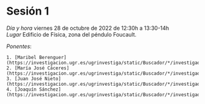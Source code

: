 # Sesión 1



*Día y hora* viernes 28 de octubre de 2022 de 12:30h a 13:30-14h  
*Lugar* Edificio de Física, zona del péndulo Foucault.

*Ponentes*:

	1. [Maribel Berenguer](https://investigacion.ugr.es/ugrinvestiga/static/Buscador/*/investigadores/ficha/26603) 
	2. [María José Cáceres](https://investigacion.ugr.es/ugrinvestiga/static/Buscador/*/investigadores/ficha/29441) 
    3. [Juan José Nieto](https://investigacion.ugr.es/ugrinvestiga/static/Buscador/*/investigadores/ficha/28208)
    4. [Joaquín Sánchez](https://investigacion.ugr.es/ugrinvestiga/static/Buscador/*/investigadores/ficha/27118) 

